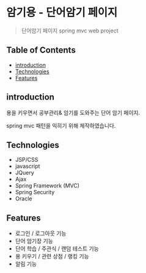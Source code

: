 # 암기용 - 단어암기 페이지

> 단어암기 페이지 spring mvc web project


## Table of Contents

* [introduction](#introduction)
* [Technologies](#Technologies)
* [Features](#Features)

## introduction

용을 키우면서 공부관리& 암기를 도와주는 단어 암기 페이지.

spring mvc 패턴을 익히기 위해 제작하였습니다.

## Technologies

* JSP/CSS
* javascript
* JQuery
* Ajax
* Spring Framework (MVC)
* Spring Security
* Oracle

## Features

* 로그인 / 로그아웃 기능
* 단어 암기장 기능
* 단어 학습 / 주관식 / 랜덤 테스트 기능
* 용 키우기 / 관련 상점 / 랭킹 기능
* 알림 기능

